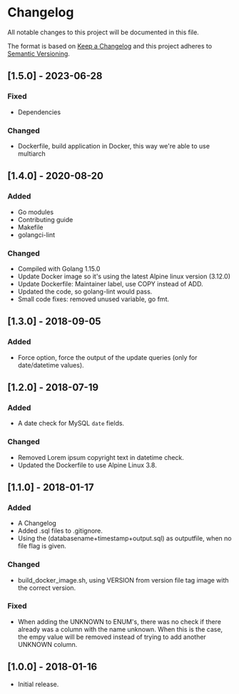 # Changelog

All notable changes to this project will be documented in this file.

The format is based on [Keep a Changelog](http://keepachangelog.com/en/1.0.0/)
and this project adheres to [Semantic Versioning](http://semver.org/spec/v2.0.0.html).

## [1.5.0] - 2023-06-28

### Fixed

- Dependencies

### Changed

- Dockerfile, build application in Docker, this way we're able to use multiarch

## [1.4.0] - 2020-08-20

### Added

- Go modules
- Contributing guide
- Makefile
- golangci-lint

### Changed

- Compiled with Golang 1.15.0
- Update Docker image so it's using the latest Alpine linux version (3.12.0)
- Update Dockerfile: Maintainer label, use COPY instead of ADD.
- Updated the code, so golang-lint would pass.
- Small code fixes: removed unused variable, go fmt.

## [1.3.0] - 2018-09-05

### Added

- Force option, force the output of the update queries (only for date/datetime values).

## [1.2.0] - 2018-07-19

### Added

- A date check for MySQL `date` fields.

### Changed

- Removed Lorem ipsum copyright text in datetime check.
- Updated the Dockerfile to use Alpine Linux 3.8.

## [1.1.0] - 2018-01-17

### Added

- A Changelog
- Added .sql files to .gitignore.
- Using the (databasename+timestamp+output.sql) as outputfile, when no file flag is given.

### Changed

- build_docker_image.sh, using VERSION from version file tag image with the correct version.

### Fixed

- When adding the UNKNOWN to ENUM's, there was no check if there already was a column with the name unknown. When this is the case, the empy value will be removed instead of trying to add another UNKNOWN column.

## [1.0.0] - 2018-01-16

- Initial release.

